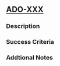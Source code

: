 ## [ADO-XXX](https://dev.azure.com/VP-BD/DECD/_workitems/edit/XXX)

### Description

### Success Criteria

### Addtional Notes
